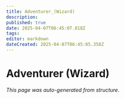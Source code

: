 ```yaml
---
title: Adventurer_(Wizard)
description: 
published: true
date: 2025-04-07T06:45:07.818Z
tags: 
editor: markdown
dateCreated: 2025-04-07T06:45:05.358Z
---
```


# Adventurer (Wizard)

*This page was auto-generated from structure.*